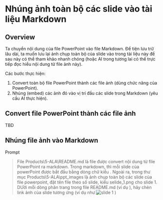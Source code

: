 # Nhúng ảnh toàn bộ các slide vào tài liệu Markdown

## Overview

Ta chuyển nội dung của file PowerPoint vào file Markdown. Để tiện lưu trữ lâu dài, ta muốn lưu lại ảnh chụp toàn bộ của slide vào trong tài liệu này để sau này có thể tham khảo nhanh chóng (hoặc AI trong tương lai có thể trực tiếp đọc hiểu nội dung từ file ảnh này).

Các bước thực hiện:
1. Convert toàn bộ file PowerPoint thành các file ảnh (dùng chức năng của PowerPoint).
2. Nhúng (embed) các ảnh đó vào vị trí đầu các slide trong Markdown (yêu cầu AI thực hiện).

## Convert file PowerPoint thành các file ảnh

TBD

## Nhúng file ảnh vào Markdown

Prompt
> File Products\5-ALA\README.md là file được convert nội dung từ file PowerPoint ra markdown. Trong markdown, thì mỗi slide của powerPoint được bắt đầu bằng dòng chữ kiểu <!-- Slide number: 1 -->.
> Ngoài ra, trong thư mục Products\5-ALA\ppt_images là ảnh chụp toàn bộ các slide của file powerpoint, đặt tên file theo số slide, kiểu selide_1.png cho slide 1.
> DƯới mỗi dòng phân trang trong file README.md (ví dụ <!-- Slide number: 1 -->), hãy chèn link ảnh của slide tương ứng (ví dụ như ![slide 1](ppt_images/slide_1.png) )